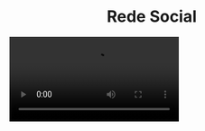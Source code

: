<h1 align="center">Rede Social</h1>
<video src="https://user-images.githubusercontent.com/102832370/205415779-900f7326-50b6-4c66-ac22-d75e00f59d56.mp4" />

